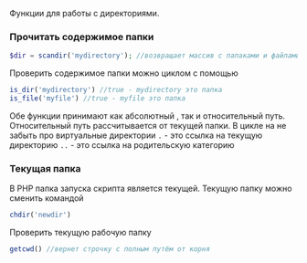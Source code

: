 Функции для работы с директориями.

### Прочитать содержимое папки
```php
$dir = scandir('mydirectory'); //возвращает массив с папаками и файлами
```
Проверить содержимое папки можно циклом с помощью
```php
is_dir('mydirectory') //true - mydirectory это папка
is_file('myfile') //true - myfile это папка 
```
Обе функции принимают как абсолютный , так и относительный путь. Относительный путь рассчитывается от текущей папки.
В цикле на не забыть про виртуальные директории
`.` - это ссылка на текущую директорию
`..` - это ссылка на родительскую категорию

### Текущая папка
В PHP папка запуска скрипта является текущей.  Текущую папку можно сменить командой 
```php
chdir('newdir')
```
Проверить текущую рабочую папку
```php
getcwd() //вернет строчку с полным путём от корня
```
